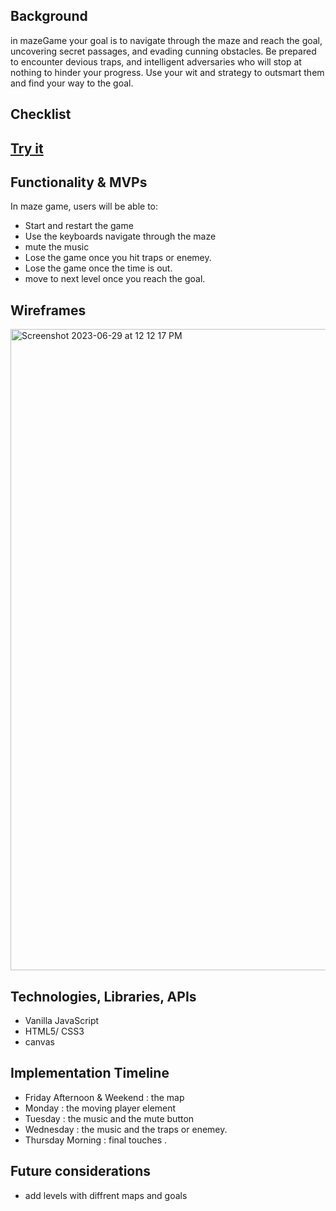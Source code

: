 <h2>Background</h2>
<p>in mazeGame your goal is to navigate through the  maze and reach the goal, uncovering secret passages, and evading cunning obstacles. Be prepared to encounter devious traps, and intelligent adversaries who will stop at nothing to hinder your progress. Use your wit and strategy to outsmart them and find your way to the  goal.</p>


<h2>Checklist<h2>
<a href='https://asmaaeliwa.github.io/-Maze-game/'> Try it </a>

<h2>Functionality & MVPs</h2>
In maze game, users will be able to:
<ul>
 <li>Start and restart the game </li>
<li> Use the keyboards navigate through the  maze </li>
<li> mute the music </li>
<li> Lose the game once you hit  traps or enemey. </li>
<li> Lose the game once the time is out. </li>
<li> move to next level once you reach the goal. </li>
</ul>

<h2>Wireframes</h2>
<img width="1026" alt="Screenshot 2023-06-29 at 12 12 17 PM" src="https://github.com/AsmaaEliwa/-Maze-game/assets/63536619/03553b05-5610-44d5-9f76-967daedc9d8a">


<h2>Technologies, Libraries, APIs</h2>
<ul>
<li>Vanilla JavaScript</li>
<li>HTML5/ CSS3</li>
<li>canvas</li>
</ul>

<h2>Implementation Timeline</h2>
<ul>
<li>Friday Afternoon & Weekend : the map</li>
<li>Monday : the moving player element</li>
<li>Tuesday : the music and the mute button </li>
<li>Wednesday : the music and the traps or enemey. </li>
<li>Thursday Morning : final touches . </li>
</ul>


<h2>Future considerations</h2>
<ul>
<li> add levels with diffrent maps and goals</li>
</ul>
